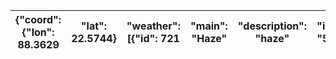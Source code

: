 | {"coord": {"lon": 88.3629   |  "lat": 22.5744}   |  "weather": [{"id": 721   |  "main": "Haze"   |  "description": "haze"   |  "icon": "50d"}   |  {"id": 501   |  "main": "Rain"   |  "description": "moderate rain"   |  "icon": "10d"}]   |  "base": "stations"   |  "main": {"temp": 29.96   |  "feels_like": 36.96   |  "temp_min": 29.96   |  "temp_max": 29.96   |  "pressure": 1002   |  "humidity": 89   |  "sea_level": 1002   |  "grnd_level": 1002}   |  "visibility": 3200   |  "wind": {"speed": 2.57   |  "deg": 130}   |  "rain": {"1h": 1.94}   |  "clouds": {"all": 75}   |  "dt": 1752650818   |  "sys": {"type": 1   |  "id": 9114   |  "country": "IN"   |  "sunrise": 1752622260   |  "sunset": 1752670426}   |  "timezone": 19800   |  "id": 1275004   |  "name": "Kolkata"   |  "cod": 200}   |
|-----------------------------|--------------------|---------------------------|-------------------|--------------------------|-------------------|---------------|-------------------|-----------------------------------|--------------------|-----------------------|---------------------------|------------------------|----------------------|----------------------|---------------------|-------------------|----------------------|------------------------|-----------------------|---------------------------|----------------|-------------------------|--------------------------|---------------------|----------------------|---------------|--------------------|--------------------------|--------------------------|----------------------|------------------|----------------------|----------------|